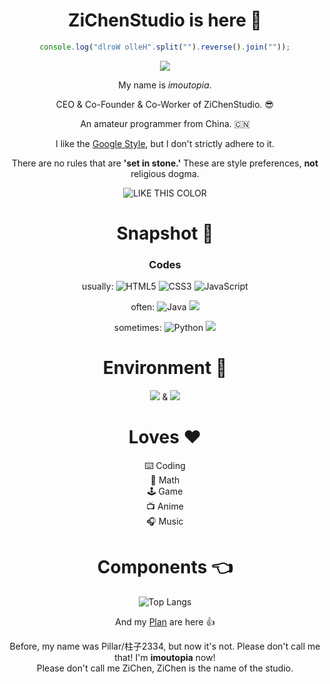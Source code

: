 <div align="center">

# ZiChenStudio is here :wave:

```javascript
console.log("dlroW olleH".split("").reverse().join(""));
```

[![](https://img.shields.io/badge/Personal%20pages-zichenstudio.netlify.app-E34F26?logo=html5&logoColor=F5F5F5)](https://zichenstudio.netlify.app/)

My name is *imoutopia*.

CEO & Co-Founder & Co-Worker of ZiChenStudio. :sunglasses:

An amateur programmer from China. :cn:

I like the [Google Style](https://github.com/google/styleguide), but I don't strictly adhere to it.

There are no rules that are **'set in stone.'** These are style preferences, **not** religious dogma.

![LIKE THIS COLOR](https://img.shields.io/badge/LIKE%20THIS%20COLOR-%2339C5BB-39C5BB?style=flat-square)

# Snapshot :page_facing_up:

### Codes

usually:
![](https://img.shields.io/badge/HTML5-E34F26?logo=html5&logoColor=F5F5F5 "HTML5")
![](https://img.shields.io/badge/CSS3-1572B6?logo=css3&logoColor=F5F5F5 "CSS3")
![](https://img.shields.io/badge/JavaScript-F7DF1E?logo=javascript&logoColor=F5F5F5 "JavaScript")

often:
![](https://img.shields.io/badge/Java-orange "Java")
![](https://img.shields.io/badge/PHP-777BB4?logo=php&logoColor=F5F5F5)

sometimes:
![](https://img.shields.io/badge/Python-3776AB?logo=python&logoColor=F5F5F5 "Python")
![](https://img.shields.io/badge/Linux-FCC624?logo=linux&logoColor=F5F5F5)

# Environment :thinking:

![](https://img.shields.io/badge/Arch%20Linux-1793D1?logo=archlinux&logoColor=F5F5F5)
&
![](https://img.shields.io/badge/Windows%2010-0078D6?logo=windows10&logoColor=F5F5F5)

# Loves :heart:

:keyboard: Coding<br>
:abacus: Math<br>
:joystick: Game<br>
:tv: Anime<br>
:headphones: Music

# Components :point_left:

![Top Langs](https://github-readme-stats.vercel.app/api/top-langs/?username=zichenstudio&count_private=true&show_icons=true&text_color=39c5bb&icon_color=39c5bb&title_color=39c5bb&locale=cn)

And my [Plan](jh.md) are here :thumbsup:

Before, my name was Pillar/柱子2334, but now it's not. Please don't call me that! I'm **imoutopia** now!<br>
Please don't call me ZiChen, ZiChen is the name of the studio.

</div>
